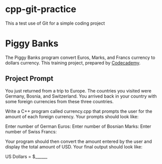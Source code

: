 # cpp-git-practice
This a test use of Git for a simple coding project

# Piggy Banks
The Piggy Banks program convert Euros, Marks, and Francs currency to dollars currency. This training project, prepared by [Codecademy](https://www.codecademy.com/learn/learn-c-plus-plus).

## Project Prompt
You just returned from a trip to Europe. The countries you visited were Germany, Bosnia, and Switzerland. You arrived back in your country with some foreign currencies from these three countries.

Write a C++ program called currency.cpp that prompts the user for the amount of each foreign currency. Your prompts should look like:

Enter number of German Euros:
Enter number of Bosnian Marks:
Enter number of Swiss Francs:

Your program should then convert the amount entered by the user and display the total amount of USD. Your final output should look like:

US Dollars = $______